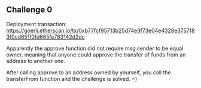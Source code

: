 ## Challenge 0

Deployment transaction: https://goerli.etherscan.io/tx/0xb77fcf95713b25d74e3f73e04e4328e3757f83f0cd651f0fd665fe783142d2dc

Apparently the approve function did not require msg.sender to be equal owner, meaning that anyone could approve the transfer of funds from an address to another one.
 

After calling approve to an address owned by yourself, you call the transferFrom function and the challenge is solved. =)

 
